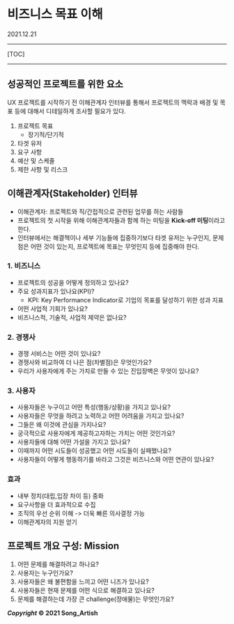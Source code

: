 # 비즈니스 목표 이해

2021.12.21

---

[TOC]

---



## 성공적인 프로젝트를 위한 요소

UX 프로젝트를 시작하기 전 이해관계자 인터뷰를 통해서 프로젝트의 맥락과 배경 및 목표 등에 대해서 디테일하게 조사할 필요가 있다.

1. 프로젝트 목표
   - 장기적/단기적
2. 타겟 유저
3. 요구 사항
4. 예산 및 스케줄
5. 제한 사항 및 리스크



## 이해관계자(Stakeholder) 인터뷰

- 이해관계자: 프로젝트와 직/간접적으로 관련된 업무를 하는 사람들
- 프로젝트의 첫 시작을 위해 이해관계자들과 함께 하는 미팅을 **Kick-off 미팅**이라고 한다.
- 인터뷰에서는 해결책이나 세부 기능들에 집중하기보다 타겟 유저는 누구인지, 문제점은 어떤 것이 있는지, 프로젝트에 목표는 무엇인지 등에 집중해야 한다.

### 1. 비즈니스

- 프로젝트의 성공을 어떻게 정의하고 있나요?
- 주요 성과지표가 있나요(KPI)?
  - KPI: Key Performance Indicator로 기업의 목표를 달성하기 위한 성과 지표
- 어떤 사업적 기회가 있나요?
- 비즈니스적, 기술적, 사업적 제약은 없나요?

### 2. 경쟁사

- 경쟁 서비스는 어떤 것이 있나요?
- 경쟁사와 비교하여 더 나은 점(차별점)은 무엇인가요?
- 우리가 사용자에게 주는 가치로 만들 수 있는 진입장벽은 무엇이 있나요?

### 3. 사용자

- 사용자들은 누구이고 어떤 특성(행동/상황)을 가지고 있나요?
- 사용자들은 무엇을 하려고 노력하고 어떤 어려움을 가지고 있나요?
- 그들은 왜 이것에 관심을 가지나요?
- 궁극적으로 사용자에게 제공하고자하는 가치는 어떤 것인가요?
- 사용자들에 대해 어떤 가설을 가지고 있나요?
- 이때까지 어떤 시도들이 성공했고 어떤 시도들이 실패했나요?
- 사용자들이 어떻게 행동하기를 바라고 그것은 비즈니스와 어떤 연관이 있나요?

### 효과

- 내부 정치(대립,입장 차이 등) 중화
- 요구사항을 더 효과적으로 수집
- 조직의 우선 순위 이해 -> 더욱 빠른 의사결정 가능
- 이해관계자의 지원 얻기



## 프로젝트 개요 구성: Mission

1. 어떤 문제를 해결하려고 하나요?
2. 사용자는 누구인가요?
3. 사용자들은 왜 불편함을 느끼고 어떤 니즈가 있나요?
4. 사용자들은 현재 문제를 어떤 식으로 해결하고 있나요?
5. 문제를 해결하는데 가장 큰 challenge(장애물)는 무엇인가요?



***Copyright* © 2021 Song_Artish**